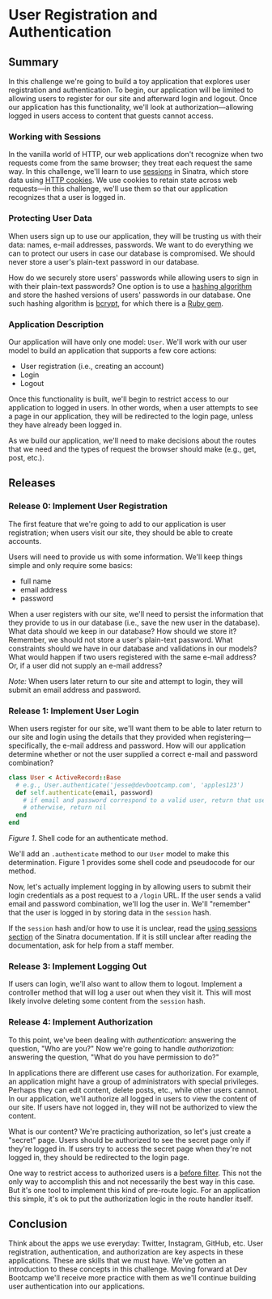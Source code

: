 # User Registration and Authentication

## Summary
In this challenge we're going to build a toy application that explores user registration and authentication.  To begin, our application will be limited to allowing users to register for our site and afterward login and logout.  Once our application has this functionality, we'll look at authorization—allowing logged in users access to content that guests cannot access.


### Working with Sessions
In the vanilla world of HTTP, our web applications don't recognize when two requests come from the same browser; they treat each request the same way.  In this challenge, we'll learn to use [sessions][] in Sinatra, which store
data using [HTTP cookies][].  We use cookies to retain state across web requests—in this challenge, we'll use them so that our application recognizes that a user is logged in.


### Protecting User Data
When users sign up to use our application, they will be trusting us with their data:  names, e-mail addresses, passwords.  We want to do everything we can to protect our users in case our database is compromised.  We should never store a user's plain-text password in our database.

How do we securely store users' passwords while allowing users to sign in with their plain-text passwords?  One option is to use a [hashing algorithm](https://en.wikipedia.org/wiki/Cryptographic_hash_function) and store the hashed versions of users' passwords in our database.  One such hashing algorithm is [bcrypt](https://en.wikipedia.org/wiki/Bcrypt), for which there is a [Ruby gem](https://github.com/codahale/bcrypt-ruby).


### Application Description
Our application will have only one model: `User`.  We'll work with our user model to build an application that supports a few core actions:

- User registration (i.e., creating an account)
- Login
- Logout

Once this functionality is built, we'll begin to restrict access to our application to logged in users.  In other words, when a user attempts to see a page in our application, they will be redirected to the login page, unless they have already been logged in.

As we build our application, we'll need to make decisions about the routes that we need and the types of request the browser should make (e.g., get, post, etc.).


## Releases
### Release 0:  Implement User Registration
The first feature that we're going to add to our application is user registration; when users visit our site, they should be able to create accounts.

Users will need to provide us with some information.  We'll keep things simple and only require some basics:

- full name
- email address
- password 

When a user registers with our site, we'll need to persist the information that they provide to us in our database (i.e., save the new user in the database).  What data should we keep in our database?  How should we store it?  Remember, we should not store a user's plain-text password.  What constraints should we have in our database and validations in our models?  What would happen if two users registered with the same e-mail address?  Or, if a user did not supply an e-mail address?

*Note:*  When users later return to our site and attempt to login, they will submit an email address and password.


### Release 1:  Implement User Login
When users register for our site, we'll want them to be able to later return to our site and login using the details that they provided when registering—specifically, the e-mail address and password.  How will our application determine whether or not the user supplied a correct e-mail and password combination?

```ruby
class User < ActiveRecord::Base
  # e.g., User.authenticate('jesse@devbootcamp.com', 'apples123')
  def self.authenticate(email, password)
    # if email and password correspond to a valid user, return that user
    # otherwise, return nil
  end
end
```
*Figure 1*.  Shell code for an authenticate method.

We'll add an `.authenticate` method to our `User` model to make this determination.  Figure 1 provides some shell code and pseudocode for our method.

Now, let's actually implement logging in by allowing users to submit their login credentials as a post request to a `/login` URL.  If the user sends a valid email and password combination, we'll log the user in.  We'll "remember" that the user is logged in by storing data in the `session` hash.

If the `session` hash and/or how to use it is unclear, read the [using sessions section][using sessions] of the Sinatra documentation.  If it is still unclear after reading the documentation, ask for help from a staff member.


### Release 3:  Implement Logging Out
If users can login, we'll also want to allow them to logout.  Implement a controller method that will log a user out when they visit it.  This will most likely involve deleting some content from the `session` hash.


### Release 4:  Implement Authorization
To this point, we've been dealing with *authentication*:  answering the question, "Who are you?"  Now we're going to handle *authorization*:  answering the question, "What do you have permission to do?"

In applications there are different use cases for authorization.  For example, an application might have a group of administrators with special privileges.  Perhaps they can edit content, delete posts, etc., while other users cannot.  In our application, we'll authorize all logged in users to view the content of our site.  If users have not logged in, they will not be authorized to view the content.

What is our content?  We're practicing authorization, so let's just create a "secret" page.  Users should be authorized to see the secret page only if they're logged in.  If users try to access the secret page when they're not logged in, they should be redirected to the login page.

One way to restrict access to authorized users is a [before filter][].  This not the only way to accomplish this and not necessarily the best way in this case.  But it's one tool to implement this kind of pre-route logic.  For an application this simple, it's ok to put the authorization logic in the route handler itself.


## Conclusion
Think about the apps we use everyday:  Twitter, Instagram, GitHub, etc.  User registration, authentication, and authorization are key aspects in these applications.  These are skills that we must have.  We've gotten an introduction to these concepts in this challenge.  Moving forward at Dev Bootcamp we'll receive more practice with them as we'll continue building user authentication into our applications.


[sessions]: http://www.sinatrarb.com/faq.html#sessions
[HTTP cookies]: http://en.wikipedia.org/wiki/HTTP_cookie
[using sessions]: http://www.sinatrarb.com/intro#Using%20Sessions
[before filter]: http://www.sinatrarb.com/intro#Filters
